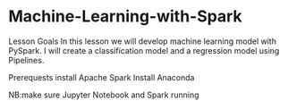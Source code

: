 # Machine-Learning-with-Spark

Lesson Goals
In this lesson we will develop machine learning model with PySpark. I will create a classification model and a regression model using Pipelines.

Prerequests
install Apache Spark
Install Anaconda

NB:make sure Jupyter Notebook and Spark running
